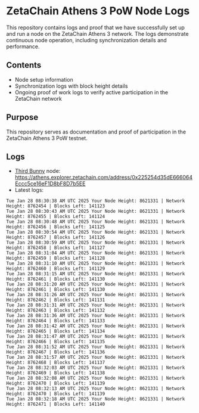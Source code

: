# ZetaChain Athens 3 PoW Node Logs
This repository contains logs and proof that we have successfully set up and run a node on the ZetaChain Athens 3 network. The logs demonstrate continuous node operation, including synchronization details and performance.

## Contents
- Node setup information
- Synchronization logs with block height details
- Ongoing proof of work logs to verify active participation in the ZetaChain network

## Purpose
This repository serves as documentation and proof of participation in the ZetaChain Athens 3 PoW testnet.

## Logs

- [Third Bunny](https://thirdbunny.xyz/) node: https://athens.explorer.zetachain.com/address/0x225254d35dE666064Eccc5ce16eF1D8bF8D7b5EE
- Latest logs:
```
Tue Jan 28 08:30:38 AM UTC 2025 Your Node Height: 8621331 | Network Height: 8762454 | Blocks Left: 141123
Tue Jan 28 08:30:43 AM UTC 2025 Your Node Height: 8621331 | Network Height: 8762455 | Blocks Left: 141124
Tue Jan 28 08:30:48 AM UTC 2025 Your Node Height: 8621331 | Network Height: 8762456 | Blocks Left: 141125
Tue Jan 28 08:30:54 AM UTC 2025 Your Node Height: 8621331 | Network Height: 8762457 | Blocks Left: 141126
Tue Jan 28 08:30:59 AM UTC 2025 Your Node Height: 8621331 | Network Height: 8762458 | Blocks Left: 141127
Tue Jan 28 08:31:04 AM UTC 2025 Your Node Height: 8621331 | Network Height: 8762459 | Blocks Left: 141128
Tue Jan 28 08:31:10 AM UTC 2025 Your Node Height: 8621331 | Network Height: 8762460 | Blocks Left: 141129
Tue Jan 28 08:31:15 AM UTC 2025 Your Node Height: 8621331 | Network Height: 8762461 | Blocks Left: 141130
Tue Jan 28 08:31:20 AM UTC 2025 Your Node Height: 8621331 | Network Height: 8762461 | Blocks Left: 141130
Tue Jan 28 08:31:26 AM UTC 2025 Your Node Height: 8621331 | Network Height: 8762462 | Blocks Left: 141131
Tue Jan 28 08:31:31 AM UTC 2025 Your Node Height: 8621331 | Network Height: 8762463 | Blocks Left: 141132
Tue Jan 28 08:31:36 AM UTC 2025 Your Node Height: 8621331 | Network Height: 8762464 | Blocks Left: 141133
Tue Jan 28 08:31:42 AM UTC 2025 Your Node Height: 8621331 | Network Height: 8762465 | Blocks Left: 141134
Tue Jan 28 08:31:47 AM UTC 2025 Your Node Height: 8621331 | Network Height: 8762466 | Blocks Left: 141135
Tue Jan 28 08:31:52 AM UTC 2025 Your Node Height: 8621331 | Network Height: 8762467 | Blocks Left: 141136
Tue Jan 28 08:31:57 AM UTC 2025 Your Node Height: 8621331 | Network Height: 8762468 | Blocks Left: 141137
Tue Jan 28 08:32:03 AM UTC 2025 Your Node Height: 8621331 | Network Height: 8762469 | Blocks Left: 141138
Tue Jan 28 08:32:08 AM UTC 2025 Your Node Height: 8621331 | Network Height: 8762470 | Blocks Left: 141139
Tue Jan 28 08:32:13 AM UTC 2025 Your Node Height: 8621331 | Network Height: 8762470 | Blocks Left: 141139
Tue Jan 28 08:32:18 AM UTC 2025 Your Node Height: 8621331 | Network Height: 8762471 | Blocks Left: 141140
```
